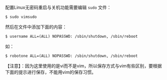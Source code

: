 
配置Linux无密码重启与关机功能需要编辑 `sudo` 文件：
```shell
$ sudo vimsudo
```

然后在文件中添加下面的内容：
```shell
$ username ALL=(ALL) NOPASSWD: /sbin/shutdown, /sbin/reboot
```

如：
```shell
$ robotone ALL=(ALL) NOPASSWD: /sbin/shutdown, /sbin/reboot
```

【注意】：因为这里使用的是vi而不是vim，所以保存方式与vim有些区别，要根据下面的提示进行保存，不能用vim的保存习惯。


